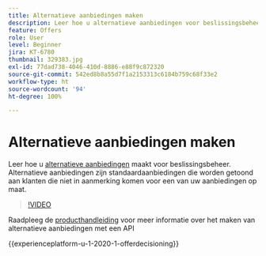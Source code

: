 ```yaml
---
title: Alternatieve aanbiedingen maken
description: Leer hoe u alternatieve aanbiedingen voor beslissingsbeheer kunt maken. Aan alternatieve aanbiedingen zijn regels verbonden zodat het mogelijk is om ze alleen aan relevante klanten te tonen.
feature: Offers
role: User
level: Beginner
jira: KT-6780
thumbnail: 329383.jpg
exl-id: 77dad738-4046-410d-8886-e88f9c872320
source-git-commit: 542ed8b8a55d7f1a2153313c6184b759c68f33e2
workflow-type: ht
source-wordcount: '94'
ht-degree: 100%

---
```


# Alternatieve aanbiedingen maken

Leer hoe u [alternatieve aanbiedingen](https://experienceleague.adobe.com/docs/journey-optimizer/using/offer-decisioniong/managing-offers-in-the-offer-library/creating-fallback-offers.html?lang=nl) maakt voor beslissingsbeheer. Alternatieve aanbiedingen zijn standaardaanbiedingen die worden getoond aan klanten die niet in aanmerking komen voor een van uw aanbiedingen op maat.

>[!VIDEO](https://video.tv.adobe.com/v/329383?quality=12&learn=on)

Raadpleeg de [producthandleiding](https://experienceleague.adobe.com/docs/journey-optimizer/using/offer-decisioniong/api-reference/offers-api/fallback-offers/create.html?lang=nl) voor meer informatie over het maken van alternatieve aanbiedingen met een API

{{experienceplatform-u-1-2020-1-offerdecisioning}}
